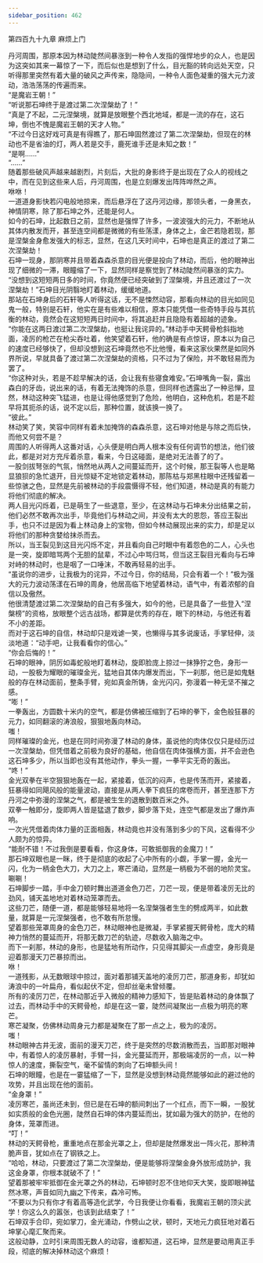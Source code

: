 ```yaml
---
sidebar_position: 462
---
```

 第四百九十九章 麻烦上门


丹河周围，那原本因为林动陡然间暴涨到一种令人发指的强悍地步的众人，也是因为这突如其来一幕惊了一下，而后似也是想到了什么，目光豁的转向远处天空，只听得那里突然有着大量的破风之声传来，隐隐间，一种令人面色凝重的强大元力波动，浩浩荡荡的传遍而来。  
“是魔岩王朝！”  
“听说那石坤终于是渡过第二次涅槃劫了！”  
“真是了不起，二元涅槃境，就算是放眼整个西北地域，都是一流的存在，这石坤，倒也不愧是魔岩王朝的天才人物。”  
“不过今日这好戏可真是有得瞧了，那石坤固然渡过了第二次涅槃劫，但现在的林动也不是省油的灯，两人若是交手，鹿死谁手还是未知之数！”  
“是啊……”  
“……”  
随着那些破风声越来越剧烈，片刻后，大批的身影终于是出现在了众人的视线之中，而在见到这些来人后，丹河周围，也是立刻爆发出阵阵哗然之声。  
咻咻！  
一道道身影快若闪电般地掠来，而后悬浮在了这丹河边缘，那领头者，一身黑衣，神情阴寒，除了那石坤之外，还能是何人。  
如今的石坤，比起数日之前，显然也是强悍了许多，一波波强大的元力，不断地从其体内散发而开，甚至连空间都是微微的有些荡漾，身体之上，金芒若隐若现，那是涅槃金身愈发强大的标志，显然，在这几天时间中，石坤也是真正的渡过了第二次涅槃劫！  
石坤一现身，那阴寒并且带着森森杀意的目光便是投向了林动，而后，他的眼神出现了细微的一滞，眼瞳缩了一下，显然同样是察觉到了林动陡然间暴涨的实力。  
“没想到这短短两日多的时间，你竟然便已经突破到了涅槃境，并且还渡过了一次涅槃劫！”石坤目光阴翳地盯着林动，缓缓地道。  
那站在石坤身后的石轩等人听得这话，无不是悚然动容，那看向林动的目光如同见鬼一般，特别是石轩，他实在是有些难以相信，原本只能凭借一些奇特手段与其抗衡的林动，竟然会在这短短两日时间中，将其追赶并且隐隐有着超越的迹象。  
“你能在这两日渡过第二次涅槃劫，也挺让我诧异的。”林动手中天鳄骨枪斜指地面，凌厉的枪芒在枪尖吞吐着，他笑望着石轩，他的确是有点惊讶，原本以为自己的速度已经够快了，但却没想到这石坤竟然也不比他慢，看来这家伙果然是如同外界所说，早就具备了渡过第二次涅槃劫的资格，只不过为了保险，并不敢轻易而为罢了。  
“你这种对头，若是不趁早解决的话，会让我有些寝食难安。”石坤嘴角一裂，露出森白的牙齿，说出来的话，有着无法掩饰的杀意，但同样也透露出了一种忌惮，显然，林动这种突飞猛进，也是让得他感觉到了危险，他明白，这种危机，若是不趁早将其扼杀的话，说不定以后，那种位置，就该换一换了。  
“彼此。”  
林动笑了笑，笑容中同样有着未加掩饰的森森杀意，这石坤对他是与除之而后快，而他又何尝不是？  
周围的人听得两人这番对话，心头便是明白两人根本没有任何调节的想法，他们彼此，都是对对方充斥着杀意，看来，今日这碰面，是绝对无法善了的了。  
一股剑拔弩张的气氛，悄然地从两人之间蔓延而开，这个时候，那王裂等人也是略显狼狈的急忙退开，目光惊疑不定地锁定着林动，那陈枯与郑黑柱眼中还残留着一些惊骇之色，显然是先前被林动的手段震慑得不轻，他们知道，林动是真的有能力将他们彻底的解决。  
两人目光闪烁着，已是萌生了一些退意，至少，在这林动与石坤未分出结果之前，他们必然不敢再次出手，毕竟他们与林动之间，并没有太大的恩怨，答应王裂出手，也只不过是因为看上林动身上的宝物，但如今林动展现出来的实力，却是足以将他们的那种贪婪给抹杀而去。  
所以，当王裂见到这目光闪烁不定，并且看向自己时眼中有着怨色的二人，心头也是一突，旋即暗骂两个无胆的鼠辈，不过心中骂归骂，但当这王裂目光看向与石坤对峙的林动时，也是咽了一口唾沫，不敢再轻易的出手。  
“虽说你的进步，让我极为的诧异，不过今日，你的结局，只会有着一个！”极为强大的元力波动荡漾在石坤的周身，他居高临下地望着林动，语气中，有着浓郁的自信以及傲然。  
他很清楚渡过第二次涅槃劫的自己有多强大，如今的他，已是具备了一些登入“涅槃榜”的资格，放眼整个远古战场，都算是优秀的存在，眼下的林动，与他还有着不小的差距。  
而对于这石坤的自信，林动却只是戏谑一笑，也懒得与其多说废话，手掌轻伸，淡淡地道：“动手吧，让我看看你的信心。”  
“你会后悔的！”  
石坤的眼神，阴厉如毒蛇般地盯着林动，旋即脸庞上掠过一抹狰狞之色，身形一动，一股极为耀眼的璀璨金光，猛地自其体内爆发而出，下一刹那，他已是如鬼魅般的存在林动面前，整条手臂，宛如真金所铸，金光闪闪，弥漫着一种无坚不摧之感。  
“嘭！”  
一拳轰出，方圆数十米内的空气，都是仿佛被压缩到了石坤的拳下，金色般狂暴的元力，如同翻滚的涛浪般，狠狠地轰向林动。  
嗤！  
同样璀璨的金光，也是在同时间弥漫了林动的身体，虽说他的肉体仅仅只是经历过一次涅槃劫，但凭借着之前极为良好的基础，他自信在肉体强横方面，并不会逊色这石坤多少，所以当即也没有其他动作，拳头一握，一拳平实无奇的轰出。  
“咚！”  
金光双拳在半空狠狠地轰在一起，紧接着，低沉的闷声，也是传荡而开，紧接着，狂暴得如同飓风般的能量波动，直接是从两人拳下疯狂的席卷而开，甚至连那下方丹河之中弥漫的涅槃之气，都是被生生的退散到数百米之外。  
双拳一触即分，旋即两人皆是猛退了数步，脚步落下处，连空气都是发出了爆炸声响。  
一次光凭借着肉体力量的正面相轰，林动竟也并没有落到多少的下风，这看得不少人颇为的惊异。  
“能耐不错！不过我倒是要看看，你这身体，可敢抵御我的金魔刀！”  
那石坤双眼也是一眯，终于是彻底的收起了心中所有的小觑，手掌一握，金光一闪，化为一柄金色大刀，大刀之上，寒芒涌动，显然是一柄极为不弱的地阶灵宝。  
唰唰！  
石坤脚步一踏，手中金刀顿时舞出道道金色刀芒，刀芒一现，便是带着凌厉无比的劲风，铺天盖地地对着林动笼罩而去。  
这些刀芒，随便一道，都是能够轻易地将一名涅槃强者生生的劈成两半，如此数量，就算是一元涅槃强者，也不敢有所怠慢。  
望着那些笼罩周身的金色刀芒，林动眼神也是微凝，手掌紧握天鳄骨枪，庞大的精神力悄然的蔓延而开，将那无数刀芒的轨迹，尽数收入脑海之中。  
而下一刹那，林动的身形，也是猛地有所动作，只见得其脚尖一点虚空，身形竟是迎着那漫天刀芒暴掠而出。  
咻！  
一道残影，从无数眼球中掠过，面对着那铺天盖地的凌厉刀芒，那道身影，却犹如涛浪中的一叶扁舟，看似起伏不定，但却丝毫未曾倾覆。  
所有的凌厉刀芒，在林动那近乎入微般的精神力感知下，皆是贴着林动的身体飘了过去，而林动手中的天鳄骨枪，却是在这一霎，陡然间凝聚出一点极为明亮的寒芒。  
寒芒凝聚，仿佛林动周身元力都是凝聚在了那一点之上，极为的凌厉。  
嗤！  
林动眼神古井无波，面前的漫天刀芒，终于是突然的尽数消散而去，当即那对眼神中，有着惊人的凌厉暴射，手臂一抖，金光蔓延而开，那极端凌厉的一点，以一种惊人的速度，撕裂空气，毫不留情的刺向了石坤额头间！  
石坤的眼瞳，也是在一霎猛缩了一下，显然是没想到林动竟然能够如此的避过他的攻势，并且出现在他的面前。  
“金身罩！”  
凌厉寒芒，虽尚还未到，但已是在石坤的额间刺出了一个红点，而下一瞬，一股犹如实质般的金色光圈，陡然自石坤的体内蔓延而出，犹如最为强大的防护，在他的身体，笼罩而进。  
“叮！”  
林动的天鳄骨枪，重重地点在那金光罩之上，但却是陡然爆发出一阵火花，那种清脆声音，犹如点在了钢铁之上。  
“哈哈，林动，只要渡过了第二次涅槃劫，便是能够将涅槃金身外放形成防护，我这金身罩，你根本就破不了！”  
望着那被牢牢抵御在金光罩之外的林动，石坤顿时忍不住地仰天大笑，旋即眼神猛然冰寒，声音如同九幽之下传来，森冷可怖。  
“不要以为只有你才有着高等造化武学，今日我便让你看看，我魔岩王朝的顶尖武学！你这么久的嚣张，也该到此结束了！”  
石坤双手合印，宛如掌刀，金光涌动，作劈山之状，顿时，天地元力疯狂地对着石坤掌心麾汇聚而来。  
这般动静，立时引来周围无数人的动容，谁都知道，这石坤，显然是要动用真正手段，彻底的解决掉林动这个麻烦！  
  
  
